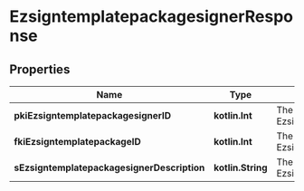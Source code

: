 
# EzsigntemplatepackagesignerResponse

## Properties
Name | Type | Description | Notes
------------ | ------------- | ------------- | -------------
**pkiEzsigntemplatepackagesignerID** | **kotlin.Int** | The unique ID of the Ezsigntemplatepackagesigner | 
**fkiEzsigntemplatepackageID** | **kotlin.Int** | The unique ID of the Ezsigntemplatepackage | 
**sEzsigntemplatepackagesignerDescription** | **kotlin.String** | The description of the Ezsigntemplatepackagesigner | 




